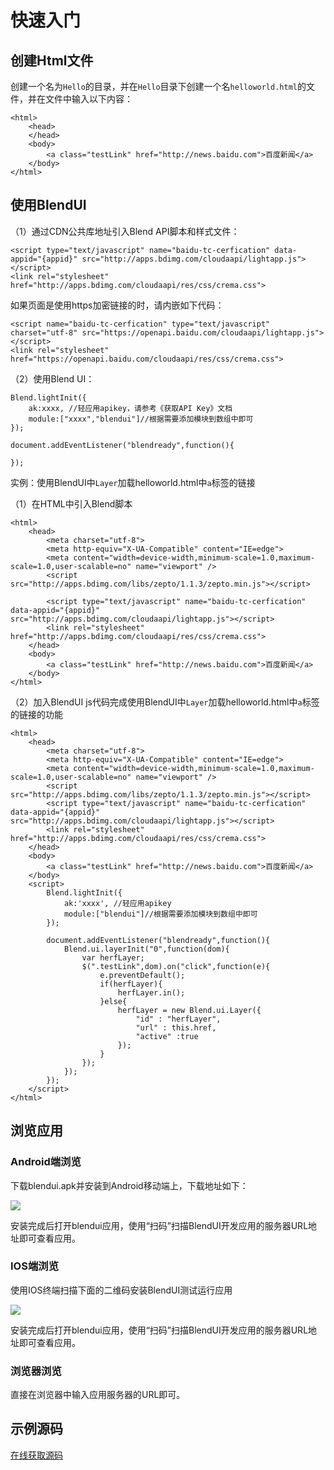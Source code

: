 # 快速入门

## 创建Html文件

创建一个名为`Hello`的目录，并在`Hello`目录下创建一个名`helloworld.html`的文件，并在文件中输入以下内容：

	<html>
		<head>
		</head>
		<body>
			<a class="testLink" href="http://news.baidu.com">百度新闻</a>
		</body>
	</html>


## 使用BlendUI

（1）通过CDN公共库地址引入Blend API脚本和样式文件：

	<script type="text/javascript" name="baidu-tc-cerfication" data-appid="{appid}" src="http://apps.bdimg.com/cloudaapi/lightapp.js"></script>
	<link rel="stylesheet" href="http://apps.bdimg.com/cloudaapi/res/css/crema.css">

如果页面是使用https加密链接的时，请内嵌如下代码：

	<script name="baidu-tc-cerfication" type="text/javascript" charset="utf-8" src="https://openapi.baidu.com/cloudaapi/lightapp.js"></script>
	<link rel="stylesheet" href="https://openapi.baidu.com/cloudaapi/res/css/crema.css">
	
（2）使用Blend UI：

	Blend.lightInit({
		ak:xxxx, //轻应用apikey，请参考《获取API Key》文档
		module:["xxxx","blendui"]//根据需要添加模块到数组中即可
	});

	document.addEventListener("blendready",function(){

	});


实例：使用BlendUI中`Layer`加载helloworld.html中`a`标签的链接


（1）在HTML中引入Blend脚本

	<html>
		<head>
			<meta charset="utf-8">
    		<meta http-equiv="X-UA-Compatible" content="IE=edge">
    		<meta content="width=device-width,minimum-scale=1.0,maximum-scale=1.0,user-scalable=no" name="viewport" />
    		<script src="http://apps.bdimg.com/libs/zepto/1.1.3/zepto.min.js"></script>
    		
			<script type="text/javascript" name="baidu-tc-cerfication" data-appid="{appid}" src="http://apps.bdimg.com/cloudaapi/lightapp.js"></script>
        	<link rel="stylesheet" href="http://apps.bdimg.com/cloudaapi/res/css/crema.css">
		</head>
		<body>
			<a class="testLink" href="http://news.baidu.com">百度新闻</a>
		</body>
	</html>

（2）加入BlendUI js代码完成使用BlendUI中`Layer`加载helloworld.html中`a`标签的链接的功能

	<html>
		<head>
			<meta charset="utf-8">
    		<meta http-equiv="X-UA-Compatible" content="IE=edge">
    		<meta content="width=device-width,minimum-scale=1.0,maximum-scale=1.0,user-scalable=no" name="viewport" />
    		<script src="http://apps.bdimg.com/libs/zepto/1.1.3/zepto.min.js"></script>
    		<script type="text/javascript" name="baidu-tc-cerfication" data-appid="{appid}" src="http://apps.bdimg.com/cloudaapi/lightapp.js"></script>
        	<link rel="stylesheet" href="http://apps.bdimg.com/cloudaapi/res/css/crema.css">
		</head>
		<body>
			<a class="testLink" href="http://news.baidu.com">百度新闻</a>
		</body>
		<script>
			Blend.lightInit({
				ak:'xxxx', //轻应用apikey
				module:["blendui"]//根据需要添加模块到数组中即可
			});

			document.addEventListener("blendready",function(){
            	Blend.ui.layerInit("0",function(dom){
                	var herfLayer;
                	$(".testLink",dom).on("click",function(e){
                    	e.preventDefault();
                    	if(herfLayer){
                        	herfLayer.in();
                    	}else{
                        	herfLayer = new Blend.ui.Layer({
                            	"id" : "herfLayer",
                            	"url" : this.href,
                            	"active" :true
                        	});
                    	}
                	});
            	});
        	});
		</script>
	</html>


## 浏览应用

### Android端浏览

下载blendui.apk并安装到Android移动端上，下载地址如下：

![](/md/images/ios_runtime.png)

安装完成后打开blendui应用，使用“扫码”扫描BlendUI开发应用的服务器URL地址即可查看应用。

### IOS端浏览

使用IOS终端扫描下面的二维码安装BlendUI测试运行应用

![](/md/images/iosdownload.png)

安装完成后打开blendui应用，使用“扫码”扫描BlendUI开发应用的服务器URL地址即可查看应用。

### 浏览器浏览

直接在浏览器中输入应用服务器的URL即可。

## 示例源码
[在线获取源码](https://github.com/yunlongmain/blendui_doc_demo/tree/master/get_started)
  


